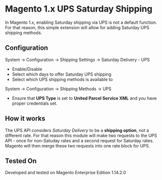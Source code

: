 # Magento 1.x UPS Saturday Shipping
In Magento 1.x, enabling Saturday shipping via UPS is not a default function.  For that reason, this simple extension will allow for adding Saturday UPS shipping methods.

## Configuration
System -> Configuration -> Shipping Settings -> Saturday Delivery - UPS
* Enable/Disable
* Select which days to offer Saturday UPS shipping
* Select which UPS shipping methods is available to

System -> Configuration -> Shipping Methods -> UPS
* Ensure that **UPS Type** is set to **United Parcel Service XML** and you have proper credentials set.

## How it works
The UPS API considers *Saturday Delivery* to be a **shipping option**, not a different rate.  For that reason this module will make two requests to the UPS API - once for non-Satuday rates and a second request for Saturday rates.  Magento will then merge these two requests into one rate block for UPS.

## Tested On
Developed and tested on Magento Enterprise Edition 1.14.2.0